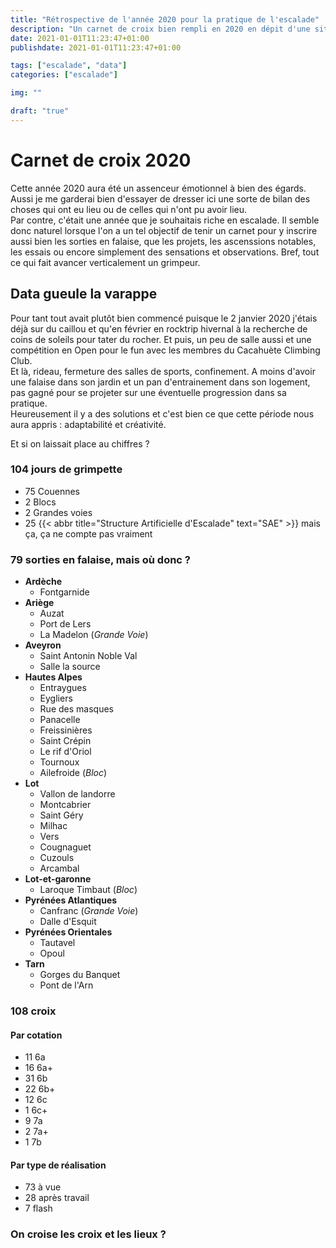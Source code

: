 ```yaml
---
title: "Rétrospective de l'année 2020 pour la pratique de l'escalade"
description: "Un carnet de croix bien rempli en 2020 en dépit d'une situation peu favorable à la pratique sportive"
date: 2021-01-01T11:23:47+01:00
publishdate: 2021-01-01T11:23:47+01:00

tags: ["escalade", "data"]
categories: ["escalade"]

img: ""

draft: "true"
---
```


# Carnet de croix 2020

Cette année 2020 aura été un assenceur émotionnel à bien des égards. Aussi je me garderai bien d'essayer de dresser ici une sorte de bilan des choses qui ont eu lieu ou de celles qui n'ont pu avoir lieu.  
Par contre, c'était une année que je souhaitais riche en escalade. Il semble donc naturel lorsque l'on a un tel objectif de tenir un carnet pour y inscrire aussi bien les sorties en falaise, que les projets, les ascenssions notables, les essais ou encore simplement des sensations et observations. Bref, tout ce qui fait avancer verticalement un grimpeur.  

## Data gueule la varappe

Pour tant tout avait plutôt bien commencé puisque le 2 janvier 2020 j'étais déjà sur du caillou et qu'en février en rocktrip hivernal à la recherche de coins de soleils pour tater du rocher. Et puis, un peu de salle aussi et une compétition en Open pour le fun avec les membres du Cacahuète Climbing Club.  
Et là, rideau, fermeture des salles de sports, confinement. A moins d'avoir une falaise dans son jardin et un pan d'entrainement dans son logement, pas gagné pour se projeter sur une éventuelle progression dans sa pratique.  
Heureusement il y a des solutions et c'est bien ce que cette période nous aura appris : adaptabilité et créativité.  

Et si on laissait place au chiffres ?

### 104 jours de grimpette

- 75 Couennes
- 2 Blocs
- 2 Grandes voies
- 25 {{< abbr title="Structure Artificielle d'Escalade" text="SAE" >}} mais ça, ça ne compte pas vraiment

### 79 sorties en falaise, mais où donc ?

- **Ardèche**
  - Fontgarnide
- **Ariège**
  - Auzat
  - Port de Lers
  - La Madelon (*Grande Voie*)
- **Aveyron**
  - Saint Antonin Noble Val
  - Salle la source
- **Hautes Alpes**
  - Entraygues
  - Eygliers
  - Rue des masques
  - Panacelle
  - Freissinières
  - Saint Crépin
  - Le rif d'Oriol
  - Tournoux
  - Ailefroide (*Bloc*)
- **Lot**
  - Vallon de landorre
  - Montcabrier
  - Saint Géry
  - Milhac
  - Vers
  - Cougnaguet
  - Cuzouls
  - Arcambal
- **Lot-et-garonne**
  - Laroque Timbaut (*Bloc*)
- **Pyrénées Atlantiques**
  - Canfranc (*Grande Voie*)
  - Dalle d'Esquit
- **Pyrénées Orientales**
  - Tautavel
  - Opoul
- **Tarn**
  - Gorges du Banquet
  - Pont de l'Arn


### 108 croix

#### Par cotation

- 11 6a
- 16 6a+
- 31 6b
- 22 6b+
- 12 6c
- 1 6c+
- 9 7a
- 2 7a+
- 1 7b


#### Par type de réalisation

- 73 à vue
- 28 après travail
- 7 flash

### On croise les croix et les lieux ?